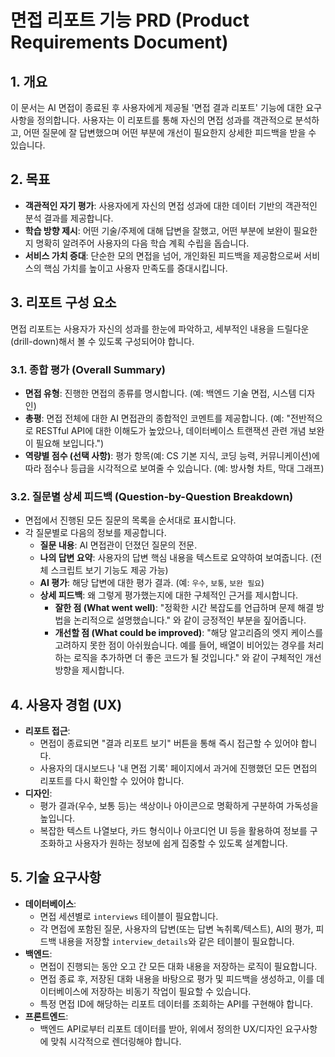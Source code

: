 # 면접 리포트 기능 PRD (Product Requirements Document)

## 1. 개요
이 문서는 AI 면접이 종료된 후 사용자에게 제공될 '면접 결과 리포트' 기능에 대한 요구사항을 정의합니다. 사용자는 이 리포트를 통해 자신의 면접 성과를 객관적으로 분석하고, 어떤 질문에 잘 답변했으며 어떤 부분에 개선이 필요한지 상세한 피드백을 받을 수 있습니다.

## 2. 목표
- **객관적인 자기 평가**: 사용자에게 자신의 면접 성과에 대한 데이터 기반의 객관적인 분석 결과를 제공합니다.
- **학습 방향 제시**: 어떤 기술/주제에 대해 답변을 잘했고, 어떤 부분에 보완이 필요한지 명확히 알려주어 사용자의 다음 학습 계획 수립을 돕습니다.
- **서비스 가치 증대**: 단순한 모의 면접을 넘어, 개인화된 피드백을 제공함으로써 서비스의 핵심 가치를 높이고 사용자 만족도를 증대시킵니다.

## 3. 리포트 구성 요소
면접 리포트는 사용자가 자신의 성과를 한눈에 파악하고, 세부적인 내용을 드릴다운(drill-down)해서 볼 수 있도록 구성되어야 합니다.

### 3.1. 종합 평가 (Overall Summary)
- **면접 유형**: 진행한 면접의 종류를 명시합니다. (예: 백엔드 기술 면접, 시스템 디자인)
- **총평**: 면접 전체에 대한 AI 면접관의 종합적인 코멘트를 제공합니다. (예: "전반적으로 RESTful API에 대한 이해도가 높았으나, 데이터베이스 트랜잭션 관련 개념 보완이 필요해 보입니다.")
- **역량별 점수 (선택 사항)**: 평가 항목(예: CS 기본 지식, 코딩 능력, 커뮤니케이션)에 따라 점수나 등급을 시각적으로 보여줄 수 있습니다. (예: 방사형 차트, 막대 그래프)

### 3.2. 질문별 상세 피드백 (Question-by-Question Breakdown)
- 면접에서 진행된 모든 질문의 목록을 순서대로 표시합니다.
- 각 질문별로 다음의 정보를 제공합니다.
    - **질문 내용**: AI 면접관이 던졌던 질문의 전문.
    - **나의 답변 요약**: 사용자의 답변 핵심 내용을 텍스트로 요약하여 보여줍니다. (전체 스크립트 보기 기능도 제공 가능)
    - **AI 평가**: 해당 답변에 대한 평가 결과. (예: `우수`, `보통`, `보완 필요`)
    - **상세 피드백**: 왜 그렇게 평가했는지에 대한 구체적인 근거를 제시합니다.
        - **잘한 점 (What went well)**: "정확한 시간 복잡도를 언급하며 문제 해결 방법을 논리적으로 설명했습니다." 와 같이 긍정적인 부분을 짚어줍니다.
        - **개선할 점 (What could be improved)**: "해당 알고리즘의 엣지 케이스를 고려하지 못한 점이 아쉬웠습니다. 예를 들어, 배열이 비어있는 경우를 처리하는 로직을 추가하면 더 좋은 코드가 될 것입니다." 와 같이 구체적인 개선 방향을 제시합니다.

## 4. 사용자 경험 (UX)
- **리포트 접근**:
    - 면접이 종료되면 "결과 리포트 보기" 버튼을 통해 즉시 접근할 수 있어야 합니다.
    - 사용자의 대시보드나 '내 면접 기록' 페이지에서 과거에 진행했던 모든 면접의 리포트를 다시 확인할 수 있어야 합니다.
- **디자인**:
    - 평가 결과(우수, 보통 등)는 색상이나 아이콘으로 명확하게 구분하여 가독성을 높입니다.
    - 복잡한 텍스트 나열보다, 카드 형식이나 아코디언 UI 등을 활용하여 정보를 구조화하고 사용자가 원하는 정보에 쉽게 집중할 수 있도록 설계합니다.

## 5. 기술 요구사항
- **데이터베이스**:
    - 면접 세션별로 `interviews` 테이블이 필요합니다.
    - 각 면접에 포함된 질문, 사용자의 답변(또는 답변 녹취록/텍스트), AI의 평가, 피드백 내용을 저장할 `interview_details`와 같은 테이블이 필요합니다.
- **백엔드**:
    - 면접이 진행되는 동안 오고 간 모든 대화 내용을 저장하는 로직이 필요합니다.
    - 면접 종료 후, 저장된 대화 내용을 바탕으로 평가 및 피드백을 생성하고, 이를 데이터베이스에 저장하는 비동기 작업이 필요할 수 있습니다.
    - 특정 면접 ID에 해당하는 리포트 데이터를 조회하는 API를 구현해야 합니다.
- **프론트엔드**:
    - 백엔드 API로부터 리포트 데이터를 받아, 위에서 정의한 UX/디자인 요구사항에 맞춰 시각적으로 렌더링해야 합니다.
